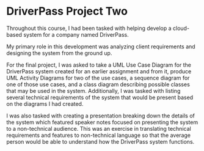 # DriverPass Project Two

Throughout this course, I had been tasked with helping develop a cloud-based system for a company named DriverPass.

My primary role in this development was analyzing client requirements and designing the system from the ground up.

For the final project, I was asked to take a UML Use Case Diagram for the DriverPass system created for an earlier assignment and from it, produce UML Activity Diagrams for two of the use cases, a sequence diagram for one of those use cases, and a class diagram describing possible classes that may be used in the system. Additionally, I was tasked with listing several technical requirements of the system that would be present based on the diagrams I had created.

I was also tasked with creating a presentation breaking down the details of the system which featured speaker notes focused on presenting the system to a non-technical audience. This was an exercise in translating technical requirements and features to non-technical language so that the average person would be able to understand how the DriverPass system functions.